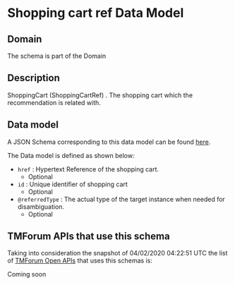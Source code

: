 # Shopping cart ref Data Model

## Domain

The  schema is part of the  Domain

## Description

ShoppingCart (ShoppingCartRef) . The shopping cart which the recommendation is related with.

## Data model

A JSON Schema corresponding to this data model can be found
[here](https://github.com/tmforum-rand/schemas/blob/candidates/Customer/ShoppingCartRef.schema.json).

The Data model is defined as shown below:
- `href` : Hypertext Reference of the shopping cart.
  - Optional
- `id` : Unique identifier of shopping cart
  - Optional
- `@referredType` : The actual type of the target instance when needed for disambiguation.
  - Optional




## TMForum APIs that use this schema

Taking into consideration the snapshot of 04/02/2020 04:22:51 UTC the list of [TMForum Open APIs](https://www.tmforum.org/open-apis/) that uses this schemas is:

Coming soon